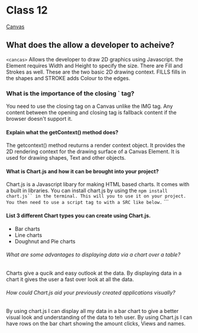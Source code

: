 # Class 12 

[Canvas](https://www.javascripttutorial.net/web-apis/javascript-canvas/)
## What does the <canvas> allow a developer to acheive?
  
  ```<cancas>``` Allows the developer to draw 2D graphics using Javascript. the Element requires Width and Height to specify the size. There are Fill and Strokes as well. These are the two basic 2D drawing context. FILLS fills in the shapes and STROKE adds Colour to the edges. 
  
  
  
### What is the importance of the closing `</canvas> tag?

You need to use the closing tag on a Canvas unlike the IMG tag. Any content between the opening and closing tag is fallback content if the browser doesn't support it. 


#### Explain what the getContext() method does?
  
The getcontext() method reuturns a render context object. It provides the 2D rendering context for the drawing surface of a Canvas Element. It is used for drawing shapes, Text and other objects. 


#### What is Chart.js and how it can be brought into your project?
  
  Chart.js is a Javascript libary for making HTML based charts. It comes with a built in libraries. You can install chart.js by using the ``` npm install chart.js`` in the terminal. This will you to use it on your project. You then need to use a script tag to with a SRC like below. ``` <script src="path/to/chartjs/dist/chart.js"></script> ```

#### List 3 different Chart types you can create using Chart.js.
  
- Bar charts 
- Line charts 
- Doughnut and Pie charts


###### What are some advantages to displaying data via a chart over a table?
  
  Charts give a qucik and easy outlook at the data. By displaying data in a chart it gives the user a fast over look at all the data.  


###### How could Chart.js aid your previously created applications visually?
  
  By using chart.js I can display all my data in a bar chart to give a better visual look and understanding of the data to teh user. By using Chart.js I can have rows on the bar chart showing the amount clicks, Views and names. 
